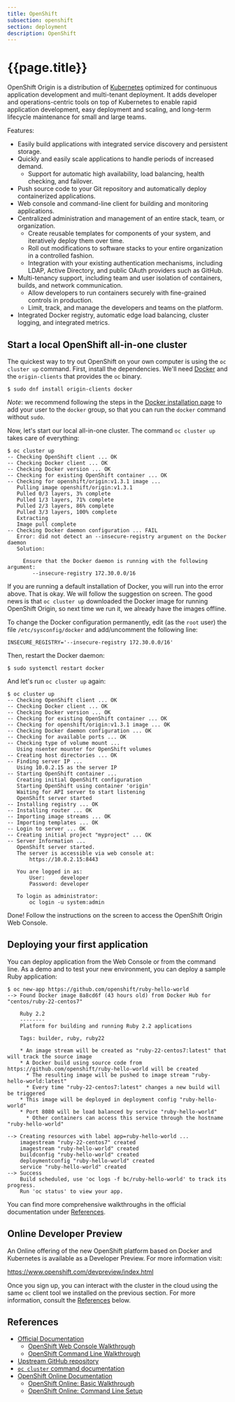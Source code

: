 ```yaml
---
title: OpenShift
subsection: openshift
section: deployment
description: OpenShift
---
```


# {{page.title}}

OpenShift Origin is a distribution of [Kubernetes](https://kubernetes.io) optimized for continuous application development and multi-tenant deployment. It adds developer and operations-centric tools on top of Kubernetes to enable rapid application development, easy deployment and scaling, and long-term lifecycle maintenance for small and large teams.

Features:

* Easily build applications with integrated service discovery and persistent storage.
* Quickly and easily scale applications to handle periods of increased demand.
  * Support for automatic high availability, load balancing, health checking, and failover.
* Push source code to your Git repository and automatically deploy containerized applications.
* Web console and command-line client for building and monitoring applications.
* Centralized administration and management of an entire stack, team, or organization.
  * Create reusable templates for components of your system, and iteratively deploy them over time.
  * Roll out modifications to software stacks to your entire organization in a controlled fashion.
  * Integration with your existing authentication mechanisms, including LDAP, Active Directory, and public OAuth providers such as GitHub.
* Multi-tenancy support, including team and user isolation of containers, builds, and network communication.
  * Allow developers to run containers securely with fine-grained controls in production.
  * Limit, track, and manage the developers and teams on the platform.
* Integrated Docker registry, automatic edge load balancing, cluster logging, and integrated metrics.

## Start a local OpenShift all-in-one cluster

The quickest way to try out OpenShift on your own computer is using the `oc cluster up` command.
First, install the dependencies. We'll need [Docker](/tools/docker/docker-installation.html) and the `origin-clients` that provides the `oc` binary.

```console
$ sudo dnf install origin-clients docker
```

*Note*: we recommend following the steps in the [Docker installation page](/tools/docker/docker-installation.html#why-cant-i-use-docker-command-as-a-non-root-user-by-default) to add your user to the `docker` group, so that you can run the `docker` command without `sudo`.

Now, let's start our local all-in-one cluster. The command `oc cluster up` takes care of everything:

```console
$ oc cluster up
-- Checking OpenShift client ... OK
-- Checking Docker client ... OK
-- Checking Docker version ... OK
-- Checking for existing OpenShift container ... OK
-- Checking for openshift/origin:v1.3.1 image ...
   Pulling image openshift/origin:v1.3.1
   Pulled 0/3 layers, 3% complete
   Pulled 1/3 layers, 71% complete
   Pulled 2/3 layers, 86% complete
   Pulled 3/3 layers, 100% complete
   Extracting
   Image pull complete
-- Checking Docker daemon configuration ... FAIL
   Error: did not detect an --insecure-registry argument on the Docker daemon
   Solution:

     Ensure that the Docker daemon is running with the following argument:
        --insecure-registry 172.30.0.0/16
```

If you are running a default installation of Docker, you will run into the error above.
That is okay. We will follow the suggestion on screen. The good news is that `oc cluster up` downloaded the Docker image for running OpenShift Origin, so next time we run it, we already have the images offline.

To change the Docker configuration permanently, edit (as the `root` user) the file `/etc/sysconfig/docker` and add/uncomment the following line:

```
INSECURE_REGISTRY='--insecure-registry 172.30.0.0/16'
```

Then, restart the Docker daemon:

```console
$ sudo systemctl restart docker
```

And let's run `oc cluster up` again:

```console
$ oc cluster up
-- Checking OpenShift client ... OK
-- Checking Docker client ... OK
-- Checking Docker version ... OK
-- Checking for existing OpenShift container ... OK
-- Checking for openshift/origin:v1.3.1 image ... OK
-- Checking Docker daemon configuration ... OK
-- Checking for available ports ... OK
-- Checking type of volume mount ...
   Using nsenter mounter for OpenShift volumes
-- Creating host directories ... OK
-- Finding server IP ...
   Using 10.0.2.15 as the server IP
-- Starting OpenShift container ...
   Creating initial OpenShift configuration
   Starting OpenShift using container 'origin'
   Waiting for API server to start listening
   OpenShift server started
-- Installing registry ... OK
-- Installing router ... OK
-- Importing image streams ... OK
-- Importing templates ... OK
-- Login to server ... OK
-- Creating initial project "myproject" ... OK
-- Server Information ...
   OpenShift server started.
   The server is accessible via web console at:
       https://10.0.2.15:8443

   You are logged in as:
       User:     developer
       Password: developer

   To login as administrator:
       oc login -u system:admin

```

Done! Follow the instructions on the screen to access the OpenShift Origin Web Console.

## Deploying your first application

You can deploy application from the Web Console or from the command line.
As a demo and to test your new environment, you can deploy a sample Ruby application:

```console
$ oc new-app https://github.com/openshift/ruby-hello-world
--> Found Docker image 8a8cd6f (43 hours old) from Docker Hub for "centos/ruby-22-centos7"

    Ruby 2.2
    --------
    Platform for building and running Ruby 2.2 applications

    Tags: builder, ruby, ruby22

    * An image stream will be created as "ruby-22-centos7:latest" that will track the source image
    * A Docker build using source code from https://github.com/openshift/ruby-hello-world will be created
      * The resulting image will be pushed to image stream "ruby-hello-world:latest"
      * Every time "ruby-22-centos7:latest" changes a new build will be triggered
    * This image will be deployed in deployment config "ruby-hello-world"
    * Port 8080 will be load balanced by service "ruby-hello-world"
      * Other containers can access this service through the hostname "ruby-hello-world"

--> Creating resources with label app=ruby-hello-world ...
    imagestream "ruby-22-centos7" created
    imagestream "ruby-hello-world" created
    buildconfig "ruby-hello-world" created
    deploymentconfig "ruby-hello-world" created
    service "ruby-hello-world" created
--> Success
    Build scheduled, use 'oc logs -f bc/ruby-hello-world' to track its progress.
    Run 'oc status' to view your app.
```

You can find more comprehensive walkthroughs in the official documentation under [References](#references).

## Online Developer Preview

An Online offering of the new OpenShift platform based on Docker and Kubernetes is available as a Developer Preview.
For more information visit:

https://www.openshift.com/devpreview/index.html

Once you sign up, you can interact with the cluster in the cloud using the same `oc` client tool we installed on the previous section.
For more information, consult the [References](#references) below.

## References

* [Official Documentation](https://docs.openshift.org/latest/welcome/)
    * [OpenShift Web Console Walkthrough](https://docs.openshift.org/latest/getting_started/developers_console.html)
    * [OpenShift Command Line Walkthrough](https://docs.openshift.org/latest/getting_started/developers_cli.html)
* [Upstream GitHub repository](https://github.com/openshift/origin)
* [`oc cluster` command documentation](https://github.com/openshift/origin/blob/master/docs/cluster_up_down.md)
* [OpenShift Online Documentation](https://docs.openshift.com/online/welcome/index.html)
    * [OpenShift Online: Basic Walkthrough](https://docs.openshift.com/online/getting_started/basic_walkthrough.html)
    * [OpenShift Online: Command Line Setup](https://docs.openshift.com/online/cli_reference/get_started_cli.html#basic-setup-and-login)
